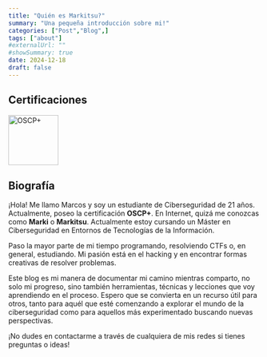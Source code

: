 ```yaml
---
title: "Quién es Markitsu?"
summary: "Una pequeña introducción sobre mi!"
categories: ["Post","Blog",]
tags: ["about"]
#externalUrl: ""
#showSummary: true
date: 2024-12-18
draft: false
---
```

## Certificaciones

<img src="https://www.offsec.com/_astro/OSCP-plus.BZHuApYA.svg" alt="OSCP+" width="100">

## Biografía
¡Hola! Me llamo Marcos y soy un estudiante de Ciberseguridad de 21 años. Actualmente, poseo la certificación **OSCP+**. En Internet, quizá me conozcas como **Marki** o **Markitsu**. Actualmente estoy cursando un Máster en Ciberseguridad en Entornos de Tecnologías de la Información.

Paso la mayor parte de mi tiempo programando, resolviendo CTFs o, en general, estudiando. Mi pasión está en el hacking y en encontrar formas creativas de resolver problemas.

Este blog es mi manera de documentar mi camino mientras comparto, no solo mi progreso, sino también herramientas, técnicas y lecciones que voy aprendiendo en el proceso. Espero que se convierta en un recurso útil para otros, tanto para aquél que esté comenzando a explorar el mundo de la ciberseguridad como para aquellos más experimentado buscando nuevas perspectivas.

¡No dudes en contactarme a través de cualquiera de mis redes si tienes preguntas o ideas!